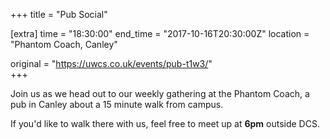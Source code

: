 +++
title = "Pub Social"

[extra]
time = "18:30:00"
end_time = "2017-10-16T20:30:00Z"
location = "Phantom Coach, Canley"

original = "https://uwcs.co.uk/events/pub-t1w3/"    
+++

Join us as we head out to our weekly gathering at the Phantom Coach, a pub in Canley about a 15 minute walk from campus.

  

If you'd like to walk there with us, feel free to meet up at **6pm** outside DCS.

